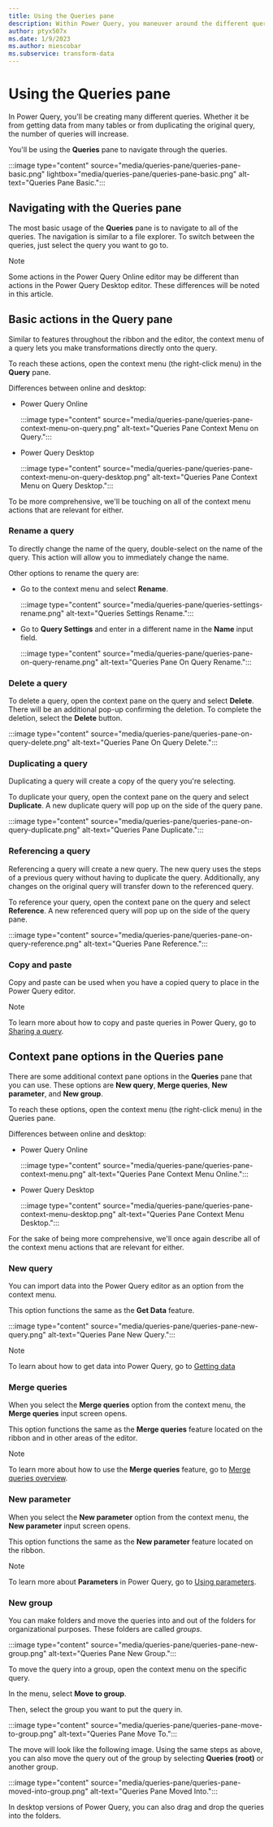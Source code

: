 ```yaml
---
title: Using the Queries pane
description: Within Power Query, you maneuver around the different queries in the editor through the queries pane.
author: ptyx507x
ms.date: 1/9/2023
ms.author: miescobar
ms.subservice: transform-data
---
```



# Using the Queries pane

In Power Query, you'll be creating many different queries. Whether it be from getting data from many tables or from duplicating the original query, the number of queries will increase.

You'll be using the **Queries** pane to navigate through the queries.

:::image type="content" source="media/queries-pane/queries-pane-basic.png" lightbox="media/queries-pane/queries-pane-basic.png" alt-text="Queries Pane Basic.":::
## Navigating with the Queries pane

The most basic usage of the **Queries** pane is to navigate to all of the queries.
The navigation is similar to a file explorer. To switch between the queries, just select the query you want to go to.

>[!Note]
> Some actions in the Power Query Online editor may be different than actions in the Power Query Desktop editor. These differences will be noted in this article.

## Basic actions in the Query pane

Similar to features throughout the ribbon and the editor, the context menu of a query lets you make transformations directly onto the query.

To reach these actions, open the context menu (the right-click menu) in the **Query** pane.

Differences between online and desktop:

- Power Query Online

  :::image type="content" source="media/queries-pane/queries-pane-context-menu-on-query.png" alt-text="Queries Pane Context Menu on Query.":::

- Power Query Desktop

  :::image type="content" source="media/queries-pane/queries-pane-context-menu-on-query-desktop.png" alt-text="Queries Pane Context Menu on Query Desktop.":::

To be more comprehensive, we'll be touching on all of the context menu actions that are relevant for either.

### Rename a query

To directly change the name of the query, double-select on the name of the query. This action will allow you to immediately change the name.

Other options to rename the query are:

- Go to the context menu and select **Rename**.

  :::image type="content" source="media/queries-pane/queries-settings-rename.png" alt-text="Queries Settings Rename.":::

- Go to **Query Settings** and enter in a different name in the **Name** input field.

  :::image type="content" source="media/queries-pane/queries-pane-on-query-rename.png" alt-text="Queries Pane On Query Rename.":::

### Delete a query

To delete a query, open the context pane on the query and select **Delete**.
There will be an additional pop-up confirming the deletion. To complete the deletion, select the **Delete** button.

:::image type="content" source="media/queries-pane/queries-pane-on-query-delete.png" alt-text="Queries Pane On Query Delete.":::

### Duplicating a query

Duplicating a query will create a copy of the query you're selecting.

To duplicate your query, open the context pane on the query and select **Duplicate**. A new duplicate query will pop up on the side of the query pane.

:::image type="content" source="media/queries-pane/queries-pane-on-query-duplicate.png" alt-text="Queries Pane Duplicate.":::

### Referencing a query

Referencing a query will create a new query. The new query uses the steps of a previous query without having to duplicate the query. Additionally, any changes on the original query will transfer down to the referenced query.

To reference your query, open the context pane on the query and select **Reference**. A new referenced query will pop up on the side of the query pane.

:::image type="content" source="media/queries-pane/queries-pane-on-query-reference.png" alt-text="Queries Pane Reference.":::

### Copy and paste

Copy and paste can be used when you have a copied query to place in the Power Query editor.

>[!NOTE]
> To learn more about how to copy and paste queries in Power Query, go to [Sharing a query](share-query.md).

## Context pane options in the Queries pane

There are some additional context pane options in the **Queries** pane that you can use. These options are **New query**, **Merge queries**, **New parameter**, and **New group**.

To reach these options, open the context menu (the right-click menu) in the Queries pane.

Differences between online and desktop:

- Power Query Online

  :::image type="content" source="media/queries-pane/queries-pane-context-menu.png" alt-text="Queries Pane Context Menu Online.":::

- Power Query Desktop

  :::image type="content" source="media/queries-pane/queries-pane-context-menu-desktop.png" alt-text="Queries Pane Context Menu Desktop.":::

For the sake of being more comprehensive, we'll once again describe all of the context menu actions that are relevant for either.

### New query

You can import data into the Power Query editor as an option from the context menu.

This option functions the same as the **Get Data** feature.  

:::image type="content" source="media/queries-pane/queries-pane-new-query.png" alt-text="Queries Pane New Query.":::

> [!NOTE]
> To learn about how to get data into Power Query, go to [Getting data](get-data-experience.md)

### Merge queries

When you select the **Merge queries** option from the context menu, the **Merge queries** input screen opens.

This option functions the same as the **Merge queries** feature located on the ribbon and in other areas of the editor.

>[!NOTE]
>To learn more about how to use the **Merge queries** feature, go to [Merge queries overview](merge-queries-overview.md).

### New parameter

When you select the **New parameter** option from the context menu, the **New parameter** input screen opens.

This option functions the same as the **New parameter** feature located on the ribbon.

> [!NOTE]
> To learn more about **Parameters** in Power Query, go to [Using parameters](power-query-query-parameters.md).

### New group

You can make folders and move the queries into and out of the folders for organizational purposes. These folders are called *groups*.

:::image type="content" source="media/queries-pane/queries-pane-new-group.png" alt-text="Queries Pane New Group.":::

To move the query into a group, open the context menu on the specific query.

In the menu, select **Move to group**.

Then, select the group you want to put the query in.

:::image type="content" source="media/queries-pane/queries-pane-move-to-group.png" alt-text="Queries Pane Move To.":::

The move will look like the following image. Using the same steps as above, you can also move the query out of the group by selecting **Queries (root)** or another group.

:::image type="content" source="media/queries-pane/queries-pane-moved-into-group.png" alt-text="Queries Pane Moved Into.":::

In desktop versions of Power Query, you can also drag and drop the queries into the folders.
